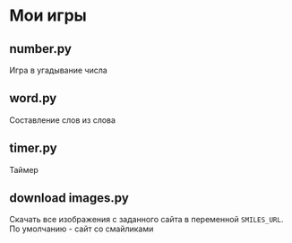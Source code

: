 # Мои игры
## number.py
Игра в угадывание числа
## word.py
Составление слов из слова
## timer.py
Таймер
## download images.py
Скачать все изображения с заданного сайта в переменной `SMILES_URL`. По умолчанию - сайт со смайликами
